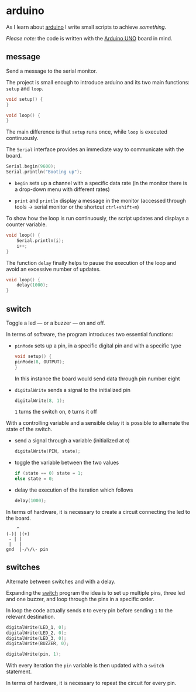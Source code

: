 # arduino

As I learn about [arduino](https://www.youtube.com/watch?v=UoBUXOOdLXY) I write small scripts to achieve _something_.

_Please note:_ the code is written with the [Arduino UNO](https://www.arduino.cc/en/Guide/ArduinoUno) board in mind.

## message

Send a message to the serial monitor.

The project is small enough to introduce arduino and its two main functions: `setup` and `loop`.

```c++
void setup() {
}

void loop() {
}
```

The main difference is that `setup` runs once, while `loop` is executed continuously.

The `Serial` interface provides an immediate way to communicate with the board.

```c++
Serial.begin(9600);
Serial.println("Booting up");
```

- `begin` sets up a channel with a specific data rate (in the monitor there is a drop-down menu with different rates)

- `print` and `println` display a message in the monitor (accessed through tools -> serial monitor or the shortcut `ctrl+shift+m`)

To show how the loop is run continuously, the script updates and displays a counter variable.

```c++
void loop() {
    Serial.println(i);
    i++;
}
```

The function `delay` finally helps to pause the execution of the loop and avoid an excessive number of updates.

```c++
void loop() {
    delay(1000);
}
```

## switch

Toggle a led — or a buzzer — on and off.

In terms of software, the program introduces two essential functions:

- `pinMode` sets up a pin, in a specific digital pin and with a specific type

  ```c++
  void setup() {
  pinMode(8, OUTPUT);
  }
  ```

  In this instance the board would send data through pin number eight

- `digitalWrite` sends a signal to the initialized pin

  ```c++
  digitalWrite(8, 1);
  ```

  `1` turns the switch on, `0` turns it off

With a controlling variable and a sensible delay it is possible to alternate the state of the switch.

- send a signal through a variable (initialized at `0`)

  ```c++
  digitalWrite(PIN, state);
  ```

- toggle the variable between the two values

  ```c++
  if (state == 0) state = 1;
  else state = 0;
  ```

- delay the execution of the iteration which follows

  ```c++
  delay(1000);
  ```

In terms of hardware, it is necessary to create a circuit connecting the led to the board.

```text
    ^
(-)| |(+)
 - | |
 |   |
gnd  |-/\/\- pin
```

## switches

Alternate between switches and with a delay.

Expanding the [switch](#switch) program the idea is to set up multiple pins, three led and one buzzer, and loop through the pins in a specific order.

In loop the code actually sends `0` to every pin before sending `1` to the relevant destination.

```c++
digitalWrite(LED_1, 0);
digitalWrite(LED_2, 0);
digitalWrite(LED_3, 0);
digitalWrite(BUZZER, 0);

digitalWrite(pin, 1);
```

With every iteration the `pin` variable is then updated with a `switch` statement.

In terms of hardware, it is necessary to repeat the circuit for every pin.
